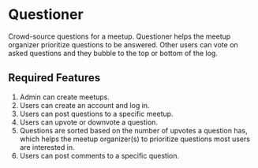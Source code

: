 # Questioner

Crowd-source questions for a meetup. Questioner helps the meetup organizer prioritize questions to be answered. Other users can vote on asked questions and they bubble to the top or bottom of the log.

## Required Features
1. Admin can create meetups.
2. Users can create an account and log in.
3. Users can post questions to a specific meetup.
4. Users can upvote or downvote a question.
5. Questions are sorted based on the number of upvotes a question has, which helps the meetup organizer(s) to prioritize questions most users are interested in.
6. Users can post comments to a specific question.
